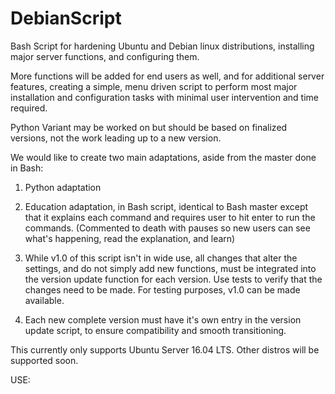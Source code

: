 # DebianScript
Bash Script for hardening Ubuntu and Debian linux distributions, installing major server functions, and configuring them.

More functions will be added for end users as well, and for additional server features, creating a simple,
menu driven script to perform most major installation and configuration tasks with minimal user intervention and time required.

Python Variant may be worked on but should be based on finalized versions, not the work leading up to a new version.

We would like to create two main adaptations, aside from the master done in Bash:

1) Python adaptation

2) Education adaptation, in Bash script, identical to  Bash master except that it explains each command and requires user 
   to hit enter to run the commands. (Commented to death with pauses so new users can see what's happening, read the 
   explanation, and learn)

3) While v1.0 of this script isn't in wide use, all changes that alter the settings, and do not simply add new functions, must be integrated into the version update function for each version. Use tests to verify that the changes need to be made. For testing purposes, v1.0 can be made available.

4) Each new complete version must have it's own entry in the version update script, to ensure compatibility and smooth transitioning.


This currently only supports Ubuntu Server 16.04 LTS. Other distros will be supported soon.

USE:

